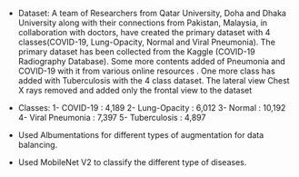 - Dataset:
A team of Researchers from Qatar University, Doha and Dhaka University along with their connections from Pakistan, Malaysia, in collaboration with doctors, have created the primary dataset with 4 classes(COVID-19, Lung-Opacity, Normal and Viral Pneumonia). 
The primary dataset has been collected from the Kaggle (COVID-19 Radiography Database). 
Some more contents added of Pneumonia and COVID-19 with it from various online resources . One more class has added with Tuberculosis with the 4 class dataset. 
The lateral view Chest X rays removed and added only the frontal view to the dataset 
- Classes:
1- COVID-19 :  4,189 
2- Lung-Opacity : 6,012 
3- Normal : 10,192 
4- Viral Pneumonia : 7,397
5- Tuberculosis : 4,897 

- Used Albumentations for different types of augmentation for data balancing.
- Used MobileNet V2 to classify the different type of diseases. 
